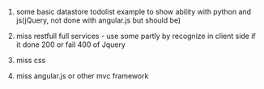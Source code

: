 1. some basic datastore todolist example to show ability with python and js(jQuery, not done with angular.js but should be)

2. miss restfull full services  - use some partly by recognize in client side if it done 200 or fail 400 of Jquery

3. miss css
 
4. miss angular.js or other mvc framework
